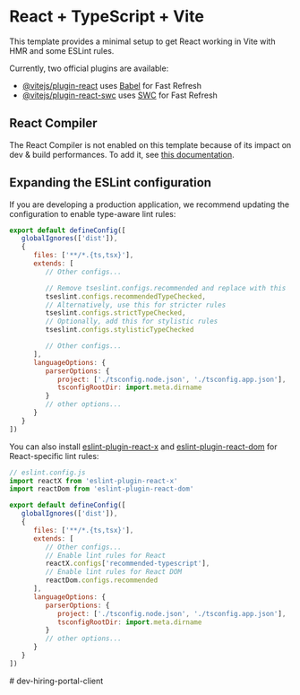 # React + TypeScript + ViteThis template provides a minimal setup to get React working in Vite with HMR and some ESLint rules.Currently, two official plugins are available:- [@vitejs/plugin-react](https://github.com/vitejs/vite-plugin-react/blob/main/packages/plugin-react) uses [Babel](https://babeljs.io/) for Fast Refresh- [@vitejs/plugin-react-swc](https://github.com/vitejs/vite-plugin-react/blob/main/packages/plugin-react-swc) uses [SWC](https://swc.rs/) for Fast Refresh## React CompilerThe React Compiler is not enabled on this template because of its impact on dev & build performances. To add it, see [this documentation](https://react.dev/learn/react-compiler/installation).## Expanding the ESLint configurationIf you are developing a production application, we recommend updating the configuration to enable type-aware lint rules:```jsexport default defineConfig([   globalIgnores(['dist']),   {      files: ['**/*.{ts,tsx}'],      extends: [         // Other configs...         // Remove tseslint.configs.recommended and replace with this         tseslint.configs.recommendedTypeChecked,         // Alternatively, use this for stricter rules         tseslint.configs.strictTypeChecked,         // Optionally, add this for stylistic rules         tseslint.configs.stylisticTypeChecked         // Other configs...      ],      languageOptions: {         parserOptions: {            project: ['./tsconfig.node.json', './tsconfig.app.json'],            tsconfigRootDir: import.meta.dirname         }         // other options...      }   }])```You can also install [eslint-plugin-react-x](https://github.com/Rel1cx/eslint-react/tree/main/packages/plugins/eslint-plugin-react-x) and [eslint-plugin-react-dom](https://github.com/Rel1cx/eslint-react/tree/main/packages/plugins/eslint-plugin-react-dom) for React-specific lint rules:```js// eslint.config.jsimport reactX from 'eslint-plugin-react-x'import reactDom from 'eslint-plugin-react-dom'export default defineConfig([   globalIgnores(['dist']),   {      files: ['**/*.{ts,tsx}'],      extends: [         // Other configs...         // Enable lint rules for React         reactX.configs['recommended-typescript'],         // Enable lint rules for React DOM         reactDom.configs.recommended      ],      languageOptions: {         parserOptions: {            project: ['./tsconfig.node.json', './tsconfig.app.json'],            tsconfigRootDir: import.meta.dirname         }         // other options...      }   }])```#   d e v - h i r i n g - p o r t a l - c l i e n t   